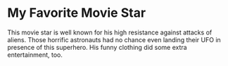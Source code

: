# My Favorite Movie Star

This movie star is well known for his high resistance against attacks of aliens. Those horrific astronauts had no chance even landing their UFO in presence of this superhero. His funny clothing did some extra entertainment, too.